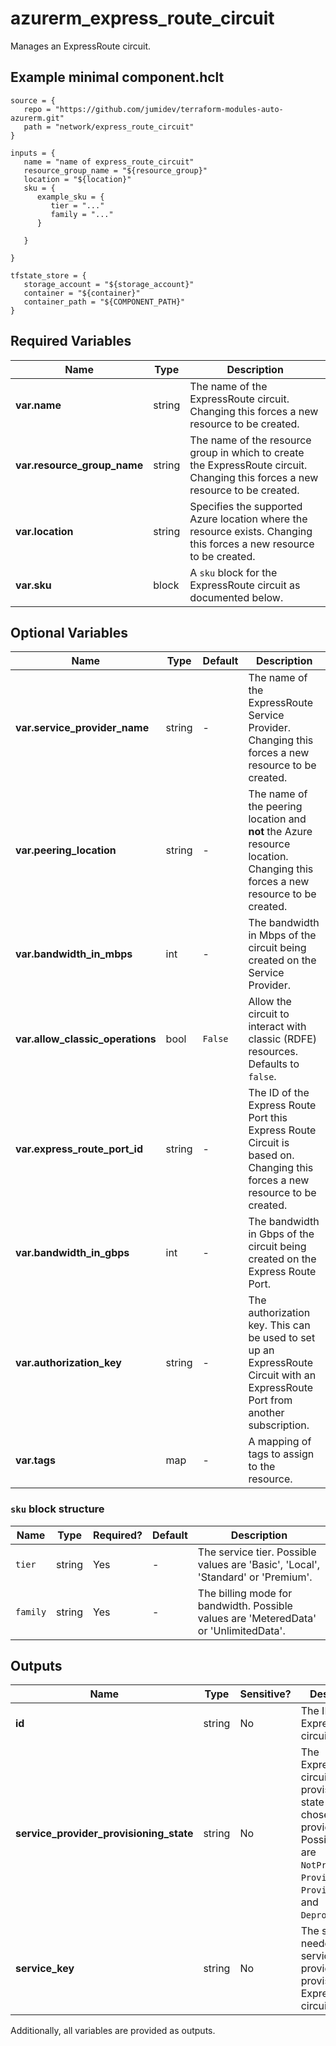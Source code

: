 # azurerm_express_route_circuit

Manages an ExpressRoute circuit.

## Example minimal component.hclt

```hcl
source = {
   repo = "https://github.com/jumidev/terraform-modules-auto-azurerm.git" 
   path = "network/express_route_circuit" 
}

inputs = {
   name = "name of express_route_circuit" 
   resource_group_name = "${resource_group}" 
   location = "${location}" 
   sku = {
      example_sku = {
         tier = "..."   
         family = "..."   
      }
  
   }
 
}

tfstate_store = {
   storage_account = "${storage_account}" 
   container = "${container}" 
   container_path = "${COMPONENT_PATH}" 
}

```

## Required Variables

| Name | Type |  Description |
| ---- | --------- |  ----------- |
| **var.name** | string |  The name of the ExpressRoute circuit. Changing this forces a new resource to be created. | 
| **var.resource_group_name** | string |  The name of the resource group in which to create the ExpressRoute circuit. Changing this forces a new resource to be created. | 
| **var.location** | string |  Specifies the supported Azure location where the resource exists. Changing this forces a new resource to be created. | 
| **var.sku** | block |  A `sku` block for the ExpressRoute circuit as documented below. | 

## Optional Variables

| Name | Type |  Default  |  Description |
| ---- | --------- |  ----------- | ----------- |
| **var.service_provider_name** | string |  -  |  The name of the ExpressRoute Service Provider. Changing this forces a new resource to be created. | 
| **var.peering_location** | string |  -  |  The name of the peering location and **not** the Azure resource location. Changing this forces a new resource to be created. | 
| **var.bandwidth_in_mbps** | int |  -  |  The bandwidth in Mbps of the circuit being created on the Service Provider. | 
| **var.allow_classic_operations** | bool |  `False`  |  Allow the circuit to interact with classic (RDFE) resources. Defaults to `false`. | 
| **var.express_route_port_id** | string |  -  |  The ID of the Express Route Port this Express Route Circuit is based on. Changing this forces a new resource to be created. | 
| **var.bandwidth_in_gbps** | int |  -  |  The bandwidth in Gbps of the circuit being created on the Express Route Port. | 
| **var.authorization_key** | string |  -  |  The authorization key. This can be used to set up an ExpressRoute Circuit with an ExpressRoute Port from another subscription. | 
| **var.tags** | map |  -  |  A mapping of tags to assign to the resource. | 

### `sku` block structure

| Name | Type | Required? | Default | Description |
| ---- | ---- | --------- | ------- | ----------- |
| `tier` | string | Yes | - | The service tier. Possible values are 'Basic', 'Local', 'Standard' or 'Premium'. |
| `family` | string | Yes | - | The billing mode for bandwidth. Possible values are 'MeteredData' or 'UnlimitedData'. |



## Outputs

| Name | Type | Sensitive? | Description |
| ---- | ---- | --------- | --------- |
| **id** | string | No  | The ID of the ExpressRoute circuit. | 
| **service_provider_provisioning_state** | string | No  | The ExpressRoute circuit provisioning state from your chosen service provider. Possible values are `NotProvisioned`, `Provisioning`, `Provisioned`, and `Deprovisioning`. | 
| **service_key** | string | No  | The string needed by the service provider to provision the ExpressRoute circuit. | 

Additionally, all variables are provided as outputs.
